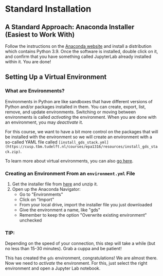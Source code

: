 # Standard Installation

## A Standard Approach: Anaconda Installer (Easiest to Work With)

Follow the instructions on the [Anaconda website](https://www.anaconda.com/) and install a distribution which contains Python 3.9. Once the software is installed, double click on it, and confirm that you have something called JupyterLab already installed within it. You are done!

## Setting Up a Virtual Environment

### What are Environments?

Environments in Python are like sandboxes that have different versions of Python and/or packages installed in them. You can create, export, list, remove, and update environments. Switching or moving between environments is called *activating* the environment. When you are done with an environment, you may *deactivate* it.

For this course, we want to have a bit more control on the packages that will be installed with the environment so we will create an environment with a so-called YAML file called `[install_gds_stack.yml](https://cusp.tbm.tudelft.nl/courses/epa1316/resources/install_gds_stack.zip)`.

To learn more about virtual environments, you can also [go here](https://cusp.tbm.tudelft.nl/courses/epa1316/software/environment/).

### Creating an Environment From an `environment.yml` File

1. Get the installer file from [here](https://cusp.tbm.tudelft.nl/courses/epa1316/resources/install_gds_stack.zip) and unzip it.
2. Open up the Anaconda Navigator:
    - Go to "Environments"
    - Click on "Import"
    - From your local drive, import the installer file you just downloaded
    - Give the environment a name, like "gds"
    - Remember to keep the option "Overwrite existing environment" unchecked

### TIP:
Depending on the speed of your connection, this step will take a while (but no less than 15-30 minutes). Grab a cuppa and be patient!

This has created the `gds` environment, congratulations! We are almost there. Now we need to *activate* the environment. For this, just select the right environment and open a Jupyter Lab notebook.
